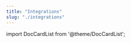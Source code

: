 ```yaml
---
title: "Integrations"
slug: "./integrations"
---
```


import DocCardList from '@theme/DocCardList';

<DocCardList />  